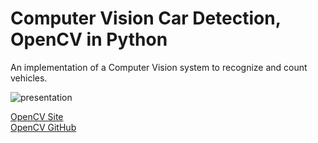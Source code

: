 # Computer Vision Car Detection, OpenCV in Python
An implementation of a Computer Vision system to recognize and count vehicles.

![presentation](https://github.com/IvanHanonoCozzetti/Computer-Vision-Car-Detection/output_file.gif)

[OpenCV Site](https://opencv.org/) <br>
[OpenCV GitHub](https://github.com/opencv)
